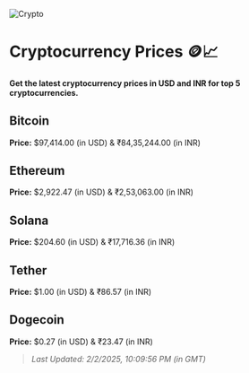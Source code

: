 
![Crypto](https://www.techguide.com.au/wp-content/uploads/2020/11/crypto3.jpeg)

# Cryptocurrency Prices 🪙📈

#### Get the latest cryptocurrency prices in USD and INR for top 5 cryptocurrencies.

## Bitcoin

**Price:** $97,414.00 (in USD) & ₹84,35,244.00 (in INR)

## Ethereum

**Price:** $2,922.47 (in USD) & ₹2,53,063.00 (in INR)

## Solana

**Price:** $204.60 (in USD) & ₹17,716.36 (in INR)

## Tether

**Price:** $1.00 (in USD) & ₹86.57 (in INR)

## Dogecoin

**Price:** $0.27 (in USD) & ₹23.47 (in INR)

> _Last Updated: 2/2/2025, 10:09:56 PM (in GMT)_
